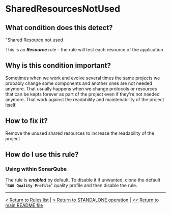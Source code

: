 # SharedResourcesNotUsed

## What condition does this detect?

"Shared Resource not used

This is an ***Resource*** rule - the rule will test each resource of the application

## Why is this condition important?

Sometimes when we work and evolve several times the same projects we probably change some components and another ones are not needed anymore. That usually happens when we change protocols or resources that can be kepts forever as part of the project even if they're not needed anymore. That work against the readability and maintenability of the project itself.

## How to fix it?

Remove the unused shared resources to increase the readability of the project

## How do I use this rule?

### Using within SonarQube

The rule is **_enabled_** by default. To disable it if unwanted, clone the default "**`BW6 Quality Profile`**" quality profile and then disable the rule.

---
[< Return to Rules list](./RULES.md) | [< Return to STANDALONE operation](../STANDALONE.md) | [<< Return to main README file](../../README.md)
